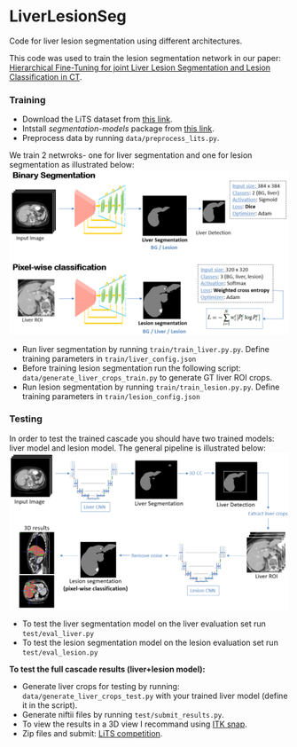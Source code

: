 # LiverLesionSeg
Code for liver lesion segmentation using different architectures.

This code was used to train the lesion segmentation network in our paper:
[Hierarchical Fine-Tuning for joint Liver Lesion Segmentation and Lesion Classification in CT](https://arxiv.org/abs/1907.13409).


### Training
- Download the LiTS dataset from [this link](https://drive.google.com/drive/folders/0B0vscETPGI1-eE53ZnA0MGhWZFE).
- Intstall *segmentation-models* package from [this link](https://github.com/qubvel/segmentation_models).
- Preprocess data by running ```data/preprocess_lits.py```.

We train 2 netwroks- one for liver segmentation and one for lesion segmentation as illustrated below:
<img src="https://github.com/MichalHek/LiverLesionSeg/blob/master/images/pipeline.PNG"  width="700"/> 
- Run liver segmentation by running ```train/train_liver.py.py```. Define training parameters in ```train/liver_config.json```
- Before training lesion segmentation run the following script: ```data/generate_liver_crops_train.py``` to generate GT liver ROI crops.
- Run lesion segmentation by running ```train/train_lesion.py.py```. Define training parameters in ```train/lesion_config.json```

### Testing
In order to test the trained cascade you should have two trained models: liver model and lesion model.
The general pipeline is illustrated below:
<img src="https://github.com/MichalHek/LiverLesionSeg/blob/master/images/pipeline_detailed.PNG"  width="700"/> 

- To test the liver segmentation model on the liver evaluation set run ```test/eval_liver.py```
- To test the lesion segmentation model on the lesion evaluation set run ```test/eval_lesion.py```

**To test the full cascade results (liver+lesion model):**
- Generate liver crops for testing by running: ```data/generate_liver_crops_test.py``` with your trained liver model (define it in the script).
- Generate niftii files by running ```test/submit_results.py```. 
- To view the results in a 3D view I recommand using [ITK snap](http://www.itksnap.org/pmwiki/pmwiki.php?n=Downloads.SNAP3).
- Zip files and submit: [LiTS competition](https://competitions.codalab.org/competitions/17094#results).


